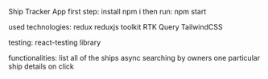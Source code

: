 Ship Tracker App
first step:
install npm i
then run: npm start

used technologies:
redux
reduxjs toolkit
RTK Query
TailwindCSS

testing:
react-testing library

functionalities: 
list all of the ships
async searching by owners
one particular ship details on click